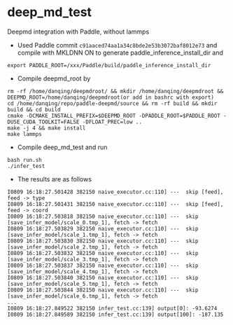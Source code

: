 # deep_md_test
Deepmd integration with Paddle, without lammps

- Used Paddle commit `c91aaced74aa1a34c8bde2e53b3072baf8012e73` and compile with MKLDNN ON to generate paddle_inference_install_dir and 
```
export PADDLE_ROOT=/xxx/Paddle/build/paddle_inference_install_dir
```
- Compile deepmd_root by 
```
rm -rf /home/danqing/deepmdroot/ && mkdir /home/danqing/deepmdroot && DEEPMD_ROOT=/home/danqing/deepmdroot(or add in bashrc with export)
cd /home/danqing/repo/paddle-deepmd/source && rm -rf build && mkdir build && cd build
cmake -DCMAKE_INSTALL_PREFIX=$DEEPMD_ROOT -DPADDLE_ROOT=$PADDLE_ROOT -DUSE_CUDA_TOOLKIT=FALSE -DFLOAT_PREC=low ..
make -j 4 && make install
make lammps
```
- Compile deep_md_test and run
```
bash run.sh
./infer_test
```
- The results are as follows
```
I0809 16:18:27.501428 382150 naive_executor.cc:110] ---  skip [feed], feed -> type
I0809 16:18:27.501431 382150 naive_executor.cc:110] ---  skip [feed], feed -> coord
I0809 16:18:27.503818 382150 naive_executor.cc:110] ---  skip [save_infer_model/scale_0.tmp_1], fetch -> fetch
I0809 16:18:27.503829 382150 naive_executor.cc:110] ---  skip [save_infer_model/scale_1.tmp_1], fetch -> fetch
I0809 16:18:27.503830 382150 naive_executor.cc:110] ---  skip [save_infer_model/scale_2.tmp_1], fetch -> fetch
I0809 16:18:27.503832 382150 naive_executor.cc:110] ---  skip [save_infer_model/scale_3.tmp_1], fetch -> fetch
I0809 16:18:27.503837 382150 naive_executor.cc:110] ---  skip [save_infer_model/scale_4.tmp_1], fetch -> fetch
I0809 16:18:27.503840 382150 naive_executor.cc:110] ---  skip [save_infer_model/scale_5.tmp_1], fetch -> fetch
I0809 16:18:27.503844 382150 naive_executor.cc:110] ---  skip [save_infer_model/scale_6.tmp_1], fetch -> fetch
...
I0809 16:18:27.849522 382150 infer_test.cc:139] output[0]: -93.6274
I0809 16:18:27.849589 382150 infer_test.cc:139] output[100]: -187.135

```
